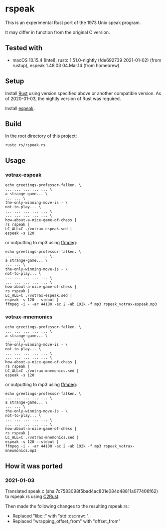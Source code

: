 # rspeak

This is an experimental Rust port of the 1973 Unix speak program.

It may differ in function from the original C version.

## Tested with

* macOS 10.15.4 (Intel), rustc 1.51.0-nightly (fde692739 2021-01-02) (from rustup), espeak 1.48.03 04.Mar.14 (from homebrew)

## Setup

Install [Rust](https://www.rust-lang.org/) using version specified above or another compatible version. As of 2020-01-03, the nightly version of Rust was required.

Install [espeak](http://espeak.sourceforge.net/).

## Build

In the root directory of this project:
```
rustc rs/rspeak.rs
```

## Usage

### votrax-espeak

```
echo greetings-professor-falken. \
... ... ... ... ... \
a strange-game... \
... ... \
the-only-winning-move-is - \
not-to-play... \
... ... ... ... ... \
... ... ... ... ... \
how-about-a-nice-game-of-chess |
rs rspeak |
LC_ALL=C ./votrax-espeak.sed |
espeak -s 120
```

or outputting to mp3 using [ffmpeg](https://en.wikipedia.org/wiki/FFmpeg):


```
echo greetings-professor-falken. \
... ... ... ... ... \
a strange-game... \
... ... \
the-only-winning-move-is - \
not-to-play... \
... ... ... ... ... \
... ... ... ... ... \
how-about-a-nice-game-of-chess |
rs rspeak |
LC_ALL=C ./votrax-espeak.sed |
espeak -s 120 --stdout |
ffmpeg -i - -ar 44100 -ac 2 -ab 192k -f mp3 rspeak_votrax-espeak.mp3
```

### votrax-mnemonics

```
echo greetings-professor-falken. \
... ... ... ... ... \
a strange-game... \
... ... \
the-only-winning-move-is - \
not-to-play... \
... ... ... ... ... \
... ... ... ... ... \
how-about-a-nice-game-of-chess |
rs rspeak |
LC_ALL=C ./votrax-mnemonics.sed |
espeak -s 120
```

or outputting to mp3 using [ffmpeg](https://en.wikipedia.org/wiki/FFmpeg):


```
echo greetings-professor-falken. \
... ... ... ... ... \
a strange-game... \
... ... \
the-only-winning-move-is - \
not-to-play... \
... ... ... ... ... \
... ... ... ... ... \
how-about-a-nice-game-of-chess |
rs rspeak |
LC_ALL=C ./votrax-mnemonics.sed |
espeak -s 120 --stdout |
ffmpeg -i - -ar 44100 -ac 2 -ab 192k -f mp3 rspeak_votrax-mneumonics.mp3
```

## How it was ported

### 2021-01-03

Translated speak.c (sha 7c7583098f5bad4ac801e084d48811a077406f62) to rspeak.rs using [C2Rust](https://c2rust.com/).

Then made the following changes to the resulting rspeak.rs:

* Replaced "libc::" with "std::os::raw::".
* Replaced "wrapping_offset_from" with "offset_from"
